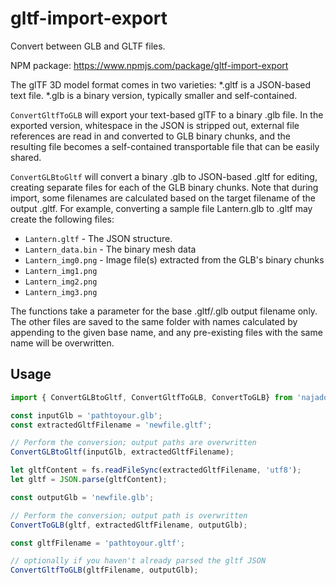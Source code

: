 # gltf-import-export
Convert between GLB and GLTF files.

NPM package: https://www.npmjs.com/package/gltf-import-export

The glTF 3D model format comes in two varieties: *.gltf is a JSON-based text file. *.glb is a binary version, typically smaller and self-contained.

 `ConvertGltfToGLB` will export your text-based glTF to a binary .glb file. In the exported version, whitespace in the JSON is stripped out, external file references are read in and converted to GLB binary chunks, and the resulting file becomes a self-contained transportable file that can be easily shared.

`ConvertGLBtoGltf` will convert a binary .glb to JSON-based .gltf for editing, creating separate files for each of the GLB binary chunks. Note that during import, some filenames are calculated based on the target filename of the output .gltf. For example, converting a sample file Lantern.glb to .gltf may create the following files:

* `Lantern.gltf` - The JSON structure.
* `Lantern_data.bin` - The binary mesh data
* `Lantern_img0.png` - Image file(s) extracted from the GLB's binary chunks
* `Lantern_img1.png`
* `Lantern_img2.png`
* `Lantern_img3.png`

The functions take a parameter for the base .gltf/.glb output filename only. The other files are saved to the same folder with names calculated by appending to the given base name, and any pre-existing files with the same name will be overwritten.

## Usage

```javascript
import { ConvertGLBtoGltf, ConvertGltfToGLB, ConvertToGLB} from 'najadojo-gltf-import-export';

const inputGlb = 'pathtoyour.glb';
const extractedGltfFilename = 'newfile.gltf';

// Perform the conversion; output paths are overwritten
ConvertGLBtoGltf(inputGlb, extractedGltfFilename);

let gltfContent = fs.readFileSync(extractedGltfFilename, 'utf8');
let gltf = JSON.parse(gltfContent);

const outputGlb = 'newfile.glb';

// Perform the conversion; output path is overwritten
ConvertToGLB(gltf, extractedGltfFilename, outputGlb);

const gltfFilename = 'pathtoyour.gltf';

// optionally if you haven't already parsed the gltf JSON
ConvertGltfToGLB(gltfFilename, outputGlb);
```